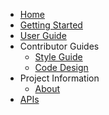 - [Home](index.md)
- [Getting Started](getting_started.md)
- [User Guide](user_guide/setup_vscode.md)
- Contributor Guides
  - [Style Guide](contributor_guide/style.md)
  - [Code Design](contributor_guide/code_design.md)
- Project Information
  - [About](about.md)
- [APIs](api/index.html)